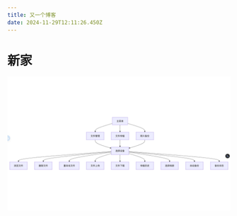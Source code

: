 ```yaml
---
title: 又一个博客
date: 2024-11-29T12:11:26.450Z
---
```



# 新家
![screencapture-ai-flowchart-view-2024-11-28-19_37_09.png](https://github.com/YGAS/tinymind-blog/blob/main/assets/images/2024-11-29/1732882387116.png?raw=true)